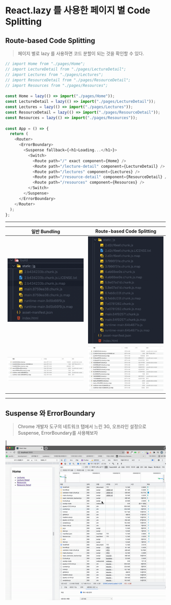 # React.lazy 를 사용한 페이지 별 Code Splitting

## Route-based Code Splitting

> 페이지 별로 lazy 를 사용하면 코드 분할이 되는 것을 확인할 수 있다.

```js
// import Home from "./pages/Home";
// import LectureDetail from "./pages/LectureDetail";
// import Lectures from "./pages/Lectures";
// import ResourceDetail from "./pages/ResourceDetail";
// import Resources from "./pages/Resources";

const Home = lazy(() => import("./pages/Home"));
const LectureDetail = lazy(() => import("./pages/LectureDetail"));
const Lectures = lazy(() => import("./pages/Lectures"));
const ResourceDetail = lazy(() => import("./pages/ResourceDetail"));
const Resources = lazy(() => import("./pages/Resources"));

const App = () => {
  return (
    <Router>
      <ErrorBoundary>
        <Suspense fallback={<h1>Loading...</h1>}>
          <Switch>
            <Route path="/" exact component={Home} />
            <Route path="/lecture-detail" component={LectureDetail} />
            <Route path="/lectures" component={Lectures} />
            <Route path="/resource-detail" component={ResourceDetail} />
            <Route path="/resources" component={Resources} />
          </Switch>
        </Suspense>
      </ErrorBoundary>
    </Router>
  );
};
```

---

|일반 Bundling|Route-based Code Splitting|
|---|---|
|![분할]('./../images/bundle-normal.png)|![분할]('./../images/bundle-split-by-page.png)|
|![분할]('./../images/normal-bundle-size.png)|![분할]('./../images/split-bundle-size.png)|


---

## Suspense 와 ErrorBoundary
> Chrome 개발자 도구의 네트워크 탭에서 느린 3G, 오프라인 설정으로 Suspense, ErrorBoundary를 사용해보자

|![Suspense]('./../images/error-boundary.gif)
